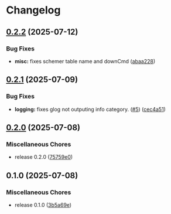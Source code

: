 # Changelog

## [0.2.2](https://github.com/inskribe/schemer/compare/v0.2.1...v0.2.2) (2025-07-12)


### Bug Fixes

* **misc:** fixes schemer table name and downCmd ([abaa228](https://github.com/inskribe/schemer/commit/abaa2282590f88c9fac2ae8dfe4174da0d5c0b63))

## [0.2.1](https://github.com/inskribe/schemer/compare/v0.2.0...v0.2.1) (2025-07-09)


### Bug Fixes

* **logging:** fixes glog not outputing info category. ([#5](https://github.com/inskribe/schemer/issues/5)) ([cec4a51](https://github.com/inskribe/schemer/commit/cec4a5137e61f2443119c01d77f64d26d866ef32))

## [0.2.0](https://github.com/inskribe/schemer/compare/v0.1.0...v0.2.0) (2025-07-08)


### Miscellaneous Chores

* release 0.2.0 ([75759e0](https://github.com/inskribe/schemer/commit/75759e03d71f4dea2263afee5971bf1059ee2191))

## 0.1.0 (2025-07-08)


### Miscellaneous Chores

* release 0.1.0 ([3b5a69e](https://github.com/inskribe/schemer/commit/3b5a69eb442686e1bc7c9d8264c139a74ce994d1))
